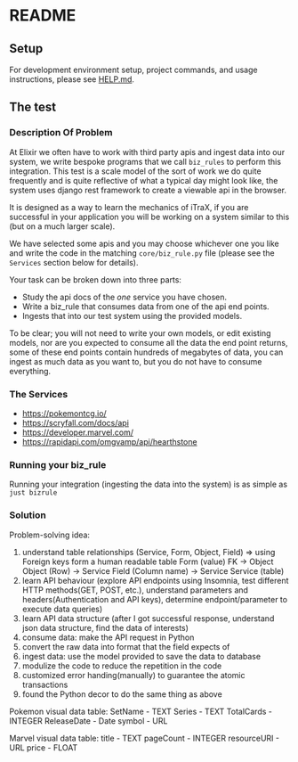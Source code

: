 # README

## Setup

For development environment setup, project commands, and usage instructions, please see [HELP.md](HELP.md).

## The test

### Description Of Problem

At Elixir we often have to work with third party apis and ingest data into our system, we write bespoke programs that we call `biz_rules` to perform this integration. This test is a scale model of the sort of work we do quite frequently and is quite reflective of what a typical day might look like, the system uses django rest framework to create a viewable api in the browser.

It is designed as a way to learn the mechanics of iTraX, if you are successful in your application you will be working on a system similar to this (but on a much larger scale).

We have selected some apis and you may choose whichever one you like and write the code in the matching `core/biz_rule.py` file (please see the `Services` section below for details).

Your task can be broken down into three parts:

* Study the api docs of the _one_ service you have chosen.
* Write a biz_rule that consumes data from one of the api end points.
* Ingests that into our test system using the provided models.

To be clear; you will not need to write your own models, or edit existing models, nor are you expected to consume all the data the end point returns, some of these end points contain hundreds of megabytes of data, you can ingest as much data as you want to, but you do not have to consume everything.

### The Services

- https://pokemontcg.io/
- https://scryfall.com/docs/api
- https://developer.marvel.com/
- https://rapidapi.com/omgvamp/api/hearthstone


### Running your biz_rule

Running your integration (ingesting the data into the system) is as simple as `just bizrule`

### Solution

Problem-solving idea: 
1. understand table relationships (Service, Form, Object, Field) => using Foreign keys form a human readable table
Form (value) FK -> Object 
Object (Row) -> Service 
Field (Column name)  -> Service 
Service (table)
2. learn API behaviour (explore API endpoints using Insomnia, test different HTTP methods(GET, POST, etc.), understand parameters and headers(Authentication and API keys), determine endpoint/parameter to execute data queries)
3. learn API data structure (after I got successful response, understand json data structure, find the data of interests)
4. consume data: make the API request in Python
5. convert the raw data into format that the field expects of
5. ingest data: use the model provided to save the data to database
6. modulize the code to reduce the repetition in the code
7. customized error handing(manually) to guarantee the atomic transactions
8. found the Python decor to do the same thing as above

Pokemon visual data table:
SetName - TEXT
Series - TEXT
TotalCards - INTEGER
ReleaseDate - Date
symbol - URL

Marvel visual data table:
title - TEXT
pageCount - INTEGER
resourceURI - URL
price - FLOAT
